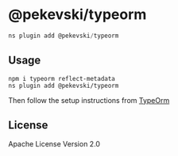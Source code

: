 # @pekevski/typeorm

```javascript
ns plugin add @pekevski/typeorm
```

## Usage

```
npm i typeorm reflect-metadata
ns plugin add @pekevski/typeorm
```


Then follow the setup instructions from [TypeOrm](https://typeorm.io/)

## License

Apache License Version 2.0
